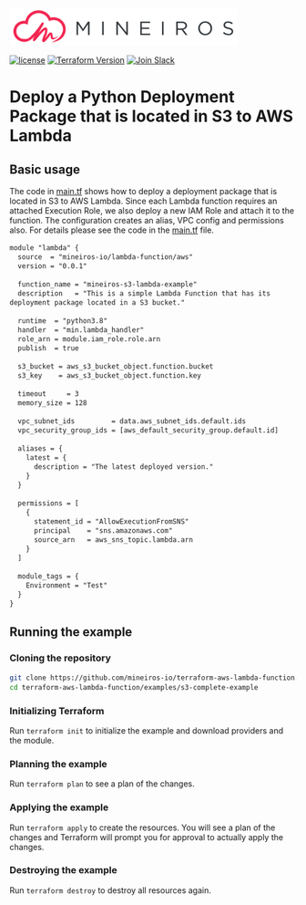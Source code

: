 [<img src="https://raw.githubusercontent.com/mineiros-io/brand/3bffd30e8bdbbde32c143e2650b2faa55f1df3ea/mineiros-primary-logo.svg" width="400"/>][homepage]

[![license][badge-license]][apache20]
[![Terraform Version][badge-terraform]][releases-terraform]
[![Join Slack][badge-slack]][slack]

# Deploy a Python Deployment Package that is located in S3 to AWS Lambda

## Basic usage

The code in [main.tf] shows how to deploy a deployment package that is located
in S3 to AWS Lambda. Since each Lambda function requires an attached Execution Role, we also
deploy a new IAM Role and attach it to the function. The configuration creates an
alias, VPC config and permissions also.
For details please see the code in the [main.tf] file.

```hcl
module "lambda" {
  source  = "mineiros-io/lambda-function/aws"
  version = "0.0.1"

  function_name = "mineiros-s3-lambda-example"
  description   = "This is a simple Lambda Function that has its deployment package located in a S3 bucket."

  runtime  = "python3.8"
  handler  = "min.lambda_handler"
  role_arn = module.iam_role.role.arn
  publish  = true

  s3_bucket = aws_s3_bucket_object.function.bucket
  s3_key    = aws_s3_bucket_object.function.key

  timeout     = 3
  memory_size = 128

  vpc_subnet_ids         = data.aws_subnet_ids.default.ids
  vpc_security_group_ids = [aws_default_security_group.default.id]

  aliases = {
    latest = {
      description = "The latest deployed version."
    }
  }

  permissions = [
    {
      statement_id = "AllowExecutionFromSNS"
      principal    = "sns.amazonaws.com"
      source_arn   = aws_sns_topic.lambda.arn
    }
  ]

  module_tags = {
    Environment = "Test"
  }
}
```

## Running the example

### Cloning the repository

``` bash
git clone https://github.com/mineiros-io/terraform-aws-lambda-function.git
cd terraform-aws-lambda-function/examples/s3-complete-example
```

### Initializing Terraform

Run `terraform init` to initialize the example and download providers and the module.

### Planning the example

Run `terraform plan` to see a plan of the changes.

### Applying the example

Run `terraform apply` to create the resources.
You will see a plan of the changes and Terraform will prompt you for approval to actually apply the changes.

### Destroying the example

Run `terraform destroy` to destroy all resources again.

<!-- References -->
<!-- markdown-link-check-disable -->
[main.tf]: https://github.com/mineiros-io/terraform-aws-lambda-function/blob/master/examples/s3-complete-example/main.tf
<!-- markdown-link-check-enable -->

[homepage]: https://mineiros.io/?ref=terraform-aws-lambda-function

[badge-license]: https://img.shields.io/badge/license-Apache%202.0-brightgreen.svg
[badge-terraform]: https://img.shields.io/badge/terraform-0.13%20and%200.12.20+-623CE4.svg?logo=terraform
[badge-slack]: https://img.shields.io/badge/slack-@mineiros--community-f32752.svg?logo=slack

[releases-terraform]: https://github.com/hashicorp/terraform/releases
[apache20]: https://opensource.org/licenses/Apache-2.0
[slack]: https://join.slack.com/t/mineiros-community/shared_invite/zt-ehidestg-aLGoIENLVs6tvwJ11w9WGg
